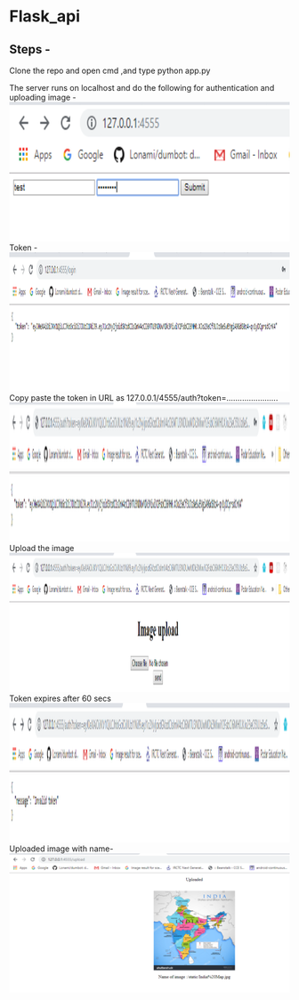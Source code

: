 # Flask_api  
## Steps -  
Clone the repo and open cmd ,and type python app.py
  
  The server runs on localhost and do the following for authentication and uploading image -   
  <img src="images/1st.PNG" width="750" height = "250" title="hover text">    
  Token - 
  <img src="images/2.PNG" width="750" height = "250" title="hover text">  
  Copy paste the token in URL as 127.0.0.1/4555/auth?token=.......................    
  <img src="images/3.PNG" width="750" height = "250" title="hover text">  
  Upload the image  
  <img src="images/4.PNG" width="750" height = "250" title="hover text"> 
  Token expires after 60 secs  
  <img src="images/5.PNG" width="750" height = "250" title="hover text">  
  Uploaded image with name-    
  <img src="images/6.PNG" width="750" height = "250" title="hover text">  
  
